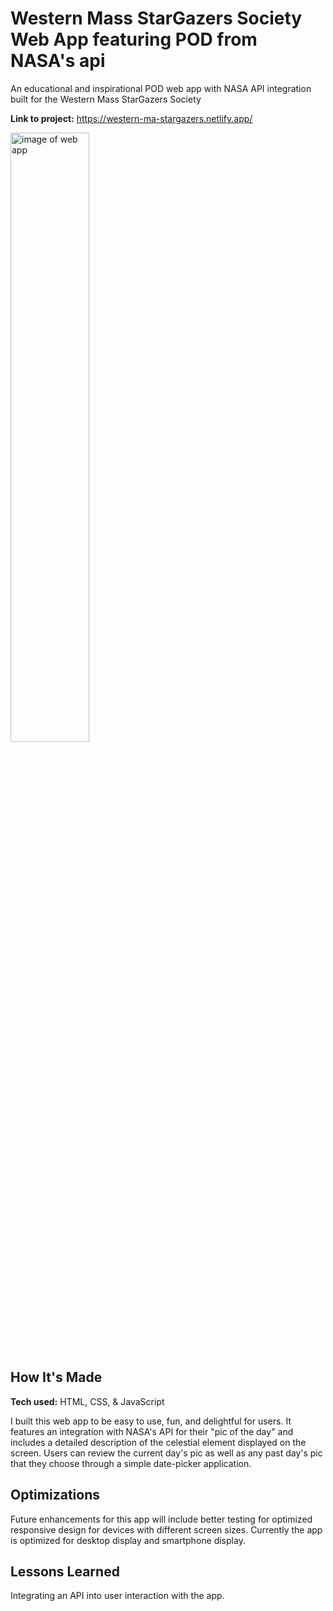 # Western Mass StarGazers Society Web App featuring POD from NASA's api
An educational and inspirational POD web app with NASA API integration built for the Western Mass StarGazers Society 

**Link to project:** https://western-ma-stargazers.netlify.app/

<img alt="image of web app" src="https://brianoneil.netlify.app/images/nasa.png" width=50%>

## How It's Made

**Tech used:** HTML, CSS, & JavaScript

I built this web app to be easy to use, fun, and delightful for users. It features an integration with NASA's API for their "pic of the day" and includes a detailed description of the celestial element displayed on the screen. Users can review the current day's pic as well as any past day's pic that they choose through a simple date-picker application.

## Optimizations
Future enhancements for this app will include better testing for optimized responsive design for devices with different screen sizes. Currently the app is optimized for desktop display and smartphone display.

## Lessons Learned
Integrating an API into user interaction with the app.
